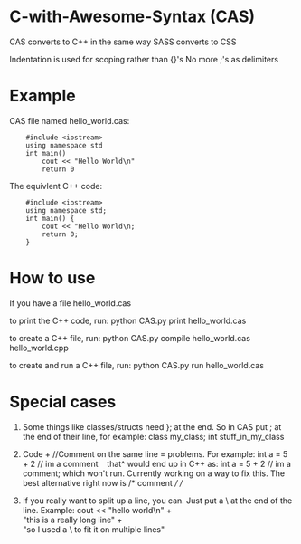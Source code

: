 # C-with-Awesome-Syntax (CAS)
CAS converts to C++ in the same way SASS converts to CSS 

Indentation is used for scoping rather than {}'s
No more ;'s as delimiters



# Example 

CAS file named hello_world.cas:
```
    #include <iostream>
    using namespace std
    int main()
        cout << "Hello World\n"
        return 0
```
The equivlent C++ code:
```
    #include <iostream>
    using namespace std;
    int main() {
        cout << "Hello World\n;
        return 0;
    }
```

# How to use 
If you have a file hello_world.cas

to print the C++ code, run:
    python CAS.py print hello_world.cas

to create a C++ file, run:
    python CAS.py compile hello_world.cas hello_world.cpp

to create and run a C++ file, run:
    python CAS.py run hello_world.cas
    
    
    
    
# Special cases 

1. Some things like classes/structs need }; at the end. So in CAS put ; at the end of their line, for example:
    class my_class;
        int stuff_in_my_class

2. Code + //Comment on the same line = problems. For example:
        int a = 5 + 2 // im a comment 
    that^ would end up in C++ as:
        int a = 5 + 2 // im a comment;
    which won't run. 
    Currently working on a way to fix this. The best alternative right now is /* comment */ /*

3. If you really want to split up a line, you can. Just put a \ at the end of the line. Example:
    cout << "hello world\n" + \
            "this is a really long line" + \
            "so I used a \\ to fit it on multiple lines"



